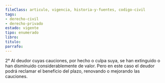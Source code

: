 ```yaml
---
fileClass: articulo, vigencia, historia-y-fuentes, codigo-civil
tags:
- derecho-civil
- derecho-privado
estado: vigente
tipo: enumerado
libro:
titulo:
parrafo:
---
```

2° Al deudor cuyas cauciones, por hecho o culpa suya, se han extinguido o han disminuido considerablemente de valor. Pero en este caso el deudor podrá reclamar el beneficio del plazo, renovando o mejorando las cauciones.